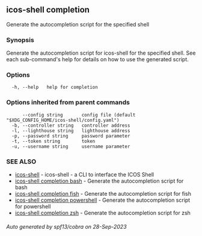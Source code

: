 ## icos-shell completion

Generate the autocompletion script for the specified shell

### Synopsis

Generate the autocompletion script for icos-shell for the specified shell.
See each sub-command's help for details on how to use the generated script.


### Options

```
  -h, --help   help for completion
```

### Options inherited from parent commands

```
      --config string       config file (default "$XDG_CONFIG_HOME/icos-shell/config.yaml")
  -b, --controller string   controller address
  -l, --lighthouse string   lighthouse address
  -p, --password string     password parameter
  -t, --token string        token
  -u, --username string     username parameter
```

### SEE ALSO

* [icos-shell](icos-shell.md)	 - icos-shell - a CLI to interface the ICOS Shell
* [icos-shell completion bash](icos-shell_completion_bash.md)	 - Generate the autocompletion script for bash
* [icos-shell completion fish](icos-shell_completion_fish.md)	 - Generate the autocompletion script for fish
* [icos-shell completion powershell](icos-shell_completion_powershell.md)	 - Generate the autocompletion script for powershell
* [icos-shell completion zsh](icos-shell_completion_zsh.md)	 - Generate the autocompletion script for zsh

###### Auto generated by spf13/cobra on 28-Sep-2023
